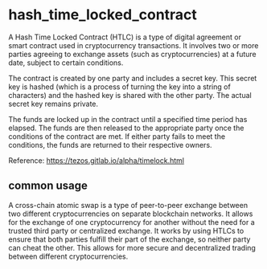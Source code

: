# hash_time_locked_contract
A Hash Time Locked Contract (HTLC) is a type of digital agreement or smart contract used in cryptocurrency transactions. It involves two or more parties agreeing to exchange assets (such as cryptocurrencies) at a future date, subject to certain conditions.

The contract is created by one party and includes a secret key. This secret key is hashed (which is a process of turning the key into a string of characters) and the hashed key is shared with the other party. The actual secret key remains private.

The funds are locked up in the contract until a specified time period has elapsed. The funds are then released to the appropriate party once the conditions of the contract are met. If either party fails to meet the conditions, the funds are returned to their respective owners.

Reference: https://tezos.gitlab.io/alpha/timelock.html

## common usage
A cross-chain atomic swap is a type of peer-to-peer exchange between two different cryptocurrencies on separate blockchain networks. It allows for the exchange of one cryptocurrency for another without the need for a trusted third party or centralized exchange. It works by using HTLCs to ensure that both parties fulfill their part of the exchange, so neither party can cheat the other. This allows for more secure and decentralized trading between different cryptocurrencies.

